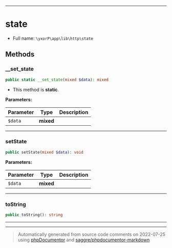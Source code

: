 ***

# state





* Full name: `\yxorP\app\lib\http\state`




## Methods


### __set_state



```php
public static __set_state(mixed $data): mixed
```



* This method is **static**.




**Parameters:**

| Parameter | Type | Description |
|-----------|------|-------------|
| `$data` | **mixed** |  |




***

### setState



```php
public setState(mixed $data): void
```








**Parameters:**

| Parameter | Type | Description |
|-----------|------|-------------|
| `$data` | **mixed** |  |




***

### toString



```php
public toString(): string
```











***

***
> Automatically generated from source code comments on 2022-07-25 using [phpDocumentor](http://www.phpdoc.org/) and [saggre/phpdocumentor-markdown](https://github.com/Saggre/phpDocumentor-markdown)

